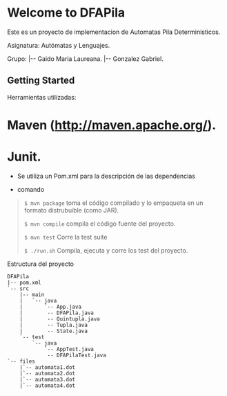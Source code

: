 Welcome to DFAPila
================

Este es un proyecto de implementacion de Automatas Pila Deterministicos.

Asignatura: Autómatas y Lenguajes.

Grupo:
    |-- Gaido Maria Laureana.
    |-- Gonzalez Gabriel.


Getting Started
---------------

Herramientas utilizadas:

# Maven (http://maven.apache.org/).
# Junit.

* Se utiliza un Pom.xml para la descripción de las dependencias

* comando
>  `$ mvn package`
>  toma el código compilado y lo empaqueta en un formato distrubuible (como JAR).
>
>  `$ mvn compile`
>  compila el código fuente del proyecto.
>
>  `$ mvn test`
>  Corre la test suite
>
>  `$ ./run.sh`
>   Compila, ejecuta y corre los test del proyecto.

Estructura del proyecto

```
DFAPila
|-- pom.xml
`-- src
    |-- main
    |   `-- java
    |       `-- App.java
    |        -- DFAPila.java
    |        -- Quintupla.java
    |        -- Tupla.java
    |        -- State.java
    `-- test
        `-- java
            `-- AppTest.java
             -- DFAPilaTest.java
`-- files
    |`-- automata1.dot
    |`-- automata2.dot
    |`-- automata3.dot
    |`-- automata4.dot
```

